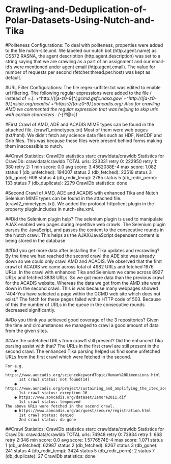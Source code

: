 # Crawling-and-Deduplication-of-Polar-Datasets-Using-Nutch-and-Tika

#Politeness Configurations:
To deal with politeness, properties were added to the file nutch-site.xml. We labeled our
nutch bot (http.agent.name) as CS572 RASNA, the agent description
(http.agent.description) was set to a string saying that we are crawling as a part of an
assignment and our email-id’s were mentioned under agent email (http.agent.email). The
value for number of requests per second (fetcher.thread.per.host) was kept as default.

#URL Filter Configurations:
The file regex-urlfilter.txt was edited to enable url filtering. The following regular expressions
were added to the file ( instead of +.):
+^http://([a-z0-9]*\.)*gcmd.gsfc.nasa.gov/
+^http://([a-z0-9]*\.)*nsidc.org/acadis/
+^https://([a-z0-9]*\.)*aoncadis.org/
Also for crawling AMD we commented the regular expression that was helping to skip
urls with certain characters . (-[?*!@=])

#First Crawl of AMD, ADE and ACADIS
MIME types can be found in the attached file. (crawl1_mimetypes.txt)
Most of them were web pages (txt/html). We didn’t fetch any science data files such as HDF,
NetCDF and Grib files. This was because these files were present behind forms making
them inaccessible to nutch.

##Crawl Statistics:
    CrawlDb statistics start: crawldata/crawldb
    Statistics for CrawlDb: crawldata/crawldb
    TOTAL urls: 223331
    retry 0: 222950
    retry 1: 380
    retry 2: 1
    min score: 0.0
    avg score: 3.4562038E-4
    max score: 1.082
    status 1 (db_unfetched): 194007
    status 2 (db_fetched): 23519
    status 3 (db_gone): 608
    status 4 (db_redir_temp): 2785
    status 5 (db_redir_perm): 133
    status 7 (db_duplicate): 2279
    CrawlDb statistics: done

#Second Crawl of AMD, ADE and ACADIS with enhanced Tika and Nutch Selenium
MIME types can be found in the attached file. (crawl2_mimetypes.txt). We added the
protocol-httpclient plugin in the property plugin.includes in nutch-site.xml.

##Did the Selenium plugin help?
The selenium plugin is used to manipulate AJAX enabled web pages during repetitive web
crawls. The Selenium plugin parses the JavaScript, and passes the content to the
consecutive rounds in the Nutch crawl. This helps as the AJAX/JavaScript dependent
content is being stored in the database

##Did you get more data after installing the Tika updates and recrawling?
By the time we had reached the second crawl the ADE site was already down so we could
only crawl AMD and ACADIS.
We observed that the first crawl of ACADIS we came across total of 4982 URLs and fetched
1976 URLs. In the crawl with enhanced Tika and Selenium we came across 8927 URLs and
fetched 3838 URLs. So we got more data than the previous crawl for the ACADIS website.
Whereas the data we got from the AMD site went down in the second crawl. This is was
because many webpages showed “404-You have selected a page within the GCMD web
site which does not exist.” The fetch for these pages failed with a HTTP code of 503.
Because of this the number of URLs in the queue in the consecutive rounds decreased
significantly.

##Do you think you achieved good coverage of the 3 repositories?
Given the time and circumstances we managed to crawl a good amount of data from the
given sites.

##Are the unfetched URLs from crawl1 still present? Did the enhanced Tika parsing assist with that?
The URLs in the first crawl are still present in the second crawl. The enhanced Tika parsing helped us find some unfetched URLs from the first crawl which were fetched in the second.
    
    For e.g.
        ● https://www.aoncadis.org/scienceKeywordTopic/Human%20Dimensions.html
          1st crawl status: not found(14)
        ● https://www.aoncadis.org/project/sustaining_and_amplifying_the_itex_aon_through_automation_and_increased_interdisciplinarity_of_observations.html
          1st crawl status: exception 16
        ● https://www.aoncadis.org/dataset/Zamora2011.dif
          1st crawl status: tempmoved
    The above URLs were fetched in the second crawl.
        ● https://www.aoncadis.org/ac/guest/secure/registration.html
          1st crawl status: denied
          2nd crawl status: db gone
          
##Crawl Statistics:
    CrawlDb statistics start: crawldata/crawldb
    Statistics for CrawlDb: crawldata/crawldb
    TOTAL urls: 74948
    retry 0: 73934
    retry 1: 668
    retry 2:346
    min score: 0.0
    avg score: 1.5776574E-4
    max score: 1.071
    status 1 (db_unfetched): 62987
    status 2 (db_fetched): 8267
    status 3 (db_gone): 241
    status 4 (db_redir_temp): 3424
    status 5 (db_redir_perm): 2
    status 7 (db_duplicate): 27
    CrawlDb statistics: done
